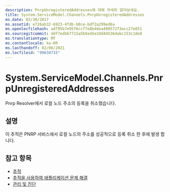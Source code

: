 ```yaml
---
description: PnrpUnregisteredAddresses에 대해 자세히 알아보세요.
title: System.ServiceModel.Channels.PnrpUnregisteredAddresses
ms.date: 03/30/2017
ms.assetid: e726ab32-6923-4fdb-b0ce-bdf2a299ed6a
ms.openlocfilehash: ad795b7e95f6ccf7e8b4dea490572f3acc27e851
ms.sourcegitcommit: ddf7edb67715a5b9a45e3dd44536dabc153c1de0
ms.translationtype: MT
ms.contentlocale: ko-KR
ms.lasthandoff: 02/06/2021
ms.locfileid: "99634715"
---
```

# <a name="systemservicemodelchannelspnrpunregisteredaddresses"></a>System.ServiceModel.Channels.PnrpUnregisteredAddresses

Pnrp Resolver에서 로컬 노드 주소의 등록을 취소했습니다.  
  
## <a name="description"></a>설명  

 이 추적은 PNRP 서비스에서 로컬 노드의 주소를 성공적으로 등록 취소 한 후에 발생 합니다.  
  
## <a name="see-also"></a>참고 항목

- [추적](index.md)
- [추적을 사용하여 애플리케이션 문제 해결](using-tracing-to-troubleshoot-your-application.md)
- [관리 및 진단](../index.md)
